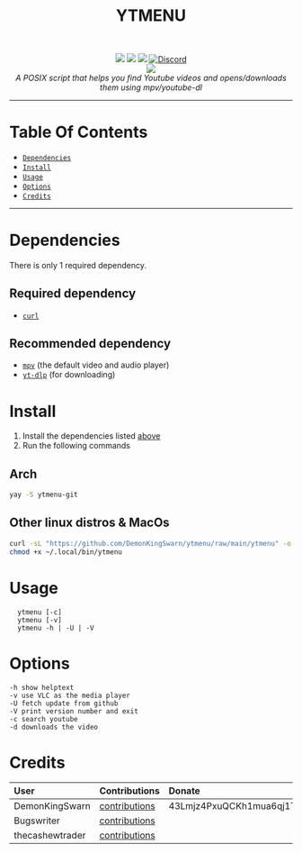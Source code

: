 <h1 align="center">YTMENU</h1>
<br>
<p align="center">
<a href="https://github.com/demonkingswarn/ytmenu/stargazers"><img src="https://img.shields.io/github/stars/demonkingswarn/ytmenu?color=orange&logo=github&style=flat-square"></a>
<a href="https://github.com/demonkingswarn/ytmenu/graphs/contributors"><img src="https://img.shields.io/github/contributors/demonkingswarn/ytmenu?style=flat-square"></a>
<a href="https://github.com/demonkingswarn/ytmenu/commits/main"><img src="https://img.shields.io/github/commit-activity/m/demonkingswarn/ytmenu?color=green&style=flat-square"></a>
<a href="https://matrix.to/#/#demonkingswarn:matrix.org"><img src="https://img.shields.io/static/v1?color=%230eb687&message=chat&logo=matrix&label=matrix&style=flat-square" alt="Discord"></a>
<br />
<a href="https://discord.gg/JF85vTkDyC"><img src="https://invidget.switchblade.xyz/JF85vTkDyC"></a>
<br />
 <i>A POSIX script that helps you find Youtube videos and opens/downloads them using mpv/youtube-dl</i>
 <br />
 </p>

---

# Table Of Contents

* [`Dependencies`](#Dependencies)
* [`Install`](#Install)
* [`Usage`](#Usage)
* [`Options`](#Options)
* [`Credits`](#Credits)
---

# Dependencies

There is only 1 required dependency.

## Required dependency

* [`curl`](https://github.com/curl/curl)

## Recommended dependency

* [`mpv`](https://github.com/mpv-player/mpv) (the default video and audio player)
* [`yt-dlp`](https://github.com/yt-dlp/yt-dlp) (for downloading)

# Install

1. Install the dependencies listed [above](#Dependencies)
2. Run the following commands

## Arch

```sh
yay -S ytmenu-git
```

## Other linux distros & MacOs

```sh
curl -sL "https://github.com/DemonKingSwarn/ytmenu/raw/main/ytmenu" -o ~/.local/bin/ytmenu
chmod +x ~/.local/bin/ytmenu
```

# Usage

```
  ytmenu [-c]
  ytmenu [-v]
  ytmenu -h | -U | -V
```

# Options

```
-h show helptext
-v use VLC as the media player
-U fetch update from github
-V print version number and exit
-c search youtube
-d downloads the video
```

# Credits

| User           | Contributions                             | Donate|
| :---           | :---                                      | :--- |
| DemonKingSwarn    | [contributions](./credits/demonkingswarn.md) | 43Lmjz4PxuQCKh1mua6qj1Ti5HVDJU1ta6gzock4G3uSW4bb8FGADsSJ6GHhwBK6hLHyE2ARai9ijHsFW76rpRBkBzEg7Jp |
| Bugswriter 	| [contributions](./credits/bugswriter.md) | |
| thecashewtrader | [contributions](./credits/thecashewtrader.md) ||
